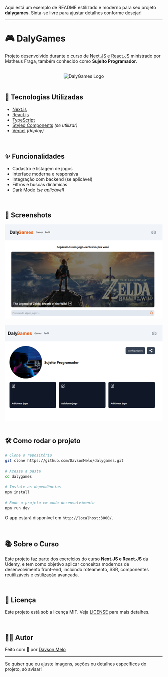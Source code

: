 Aqui está um exemplo de README estilizado e moderno para seu projeto **dalygames**. Sinta-se livre para ajustar detalhes conforme desejar!

---

# 🎮 DalyGames

Projeto desenvolvido durante o curso de [Next.JS e React.JS](https://www.udemy.com/course/next-js-react-js/) ministrado por Matheus Fraga, também conhecido como **Sujeito Programador**.

<br/>

<div align="center">
  <img src="https://raw.githubusercontent.com/DavsonMelo/dalygames/main/public/logo.png" alt="DalyGames Logo" width="160"/>
</div>

<br/>

## 🚀 Tecnologias Utilizadas

- [Next.js](https://nextjs.org/)
- [React.js](https://react.dev/)
- [TypeScript](https://www.typescriptlang.org/)
- [Styled Components](https://styled-components.com/) *(se utilizar)*
- [Vercel](https://vercel.com/) *(deploy)*

<br/>

## ✨ Funcionalidades

- Cadastro e listagem de jogos
- Interface moderna e responsiva
- Integração com backend (se aplicável)
- Filtros e buscas dinâmicas
- Dark Mode *(se aplicável)*

<br/>

## 📸 Screenshots

<div align="center">
  <img src="https://raw.githubusercontent.com/DavsonMelo/dalygames/main/public/screenshot1.png" width="600"/>
  <br><br>
  <img src="https://raw.githubusercontent.com/DavsonMelo/dalygames/main/public/screenshot2.png" width="600"/>
</div>

<br/>

## 🛠️ Como rodar o projeto

```bash
# Clone o repositório
git clone https://github.com/DavsonMelo/dalygames.git

# Acesse a pasta
cd dalygames

# Instale as dependências
npm install

# Rode o projeto em modo desenvolvimento
npm run dev
```

O app estará disponível em `http://localhost:3000/`.

<br/>

## 📚 Sobre o Curso

Este projeto faz parte dos exercícios do curso **Next.JS e React.JS** da Udemy, e tem como objetivo aplicar conceitos modernos de desenvolvimento front-end, incluindo roteamento, SSR, componentes reutilizáveis e estilização avançada.

<br/>

## 📝 Licença

Este projeto está sob a licença MIT. Veja [LICENSE](LICENSE) para mais detalhes.

<br/>

## 🙋‍♂️ Autor

Feito com 💙 por [Davson Melo](https://github.com/DavsonMelo)

---

Se quiser que eu ajuste imagens, seções ou detalhes específicos do projeto, só avisar!
